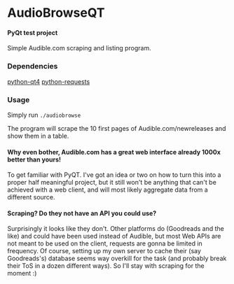 AudioBrowseQT
=============

#### PyQt test project ####
Simple Audible.com scraping and listing program.

### Dependencies ###

[python-qt4](https://www.riverbankcomputing.com/software/pyqt/download)
[python-requests](http://docs.python-guide.org/en/latest/starting/installation/)

### Usage ###

Simply run `./audiobrowse`

The program will scrape the 10 first pages of Audible.com/newreleases and show them in a table.

#### Why even bother, Audible.com has a great web interface already 1000x better than yours!
To get familiar with PyQT. I've got an idea or two on how to turn this into a proper
half meaningful project, but it still won't be anything that can't be achieved with a
web client, and will most likely aggregate data from a different source.

#### Scraping? Do they not have an API you could use?
Surprisingly it looks like they don't. Other platforms do (Goodreads and the like) and could have been
used instead of Audible, but most Web APIs are not meant to be used on the client, requests
are gonna be limited in frequency. Of course, setting up my own server to cache their (say
Goodreads's) database seems way overkill for the task (and probably break their ToS in a dozen
different ways). So I'll stay with scraping for the moment :)
